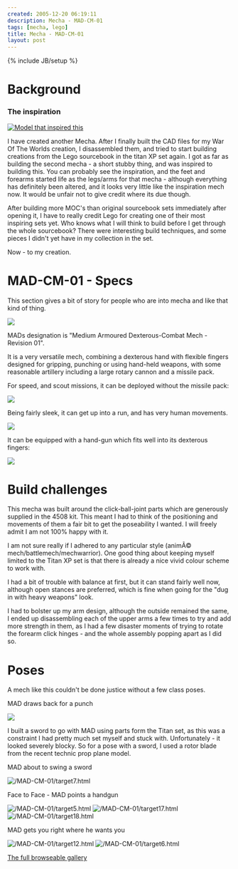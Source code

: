 ```yaml
---
created: 2005-12-20 06:19:11
description: Mecha - MAD-CM-01
tags: [mecha, lego]
title: Mecha - MAD-CM-01
layout: post
---
```

{% include JB/setup %}

# Background

### The inspiration
[![Model that inspired this](/MAD-CM-01/thumbnails/image346.jpg)](/MAD-CM-01/target0.html)

I have created another Mecha. After I finally built the CAD files for my War Of The Worlds creation, I disassembled them, and tried to start building creations from the Lego sourcebook in the titan XP set again. I got as far as building the second mecha - a short stubby thing, and was inspired to building this. You can probably see the inspiration, and the feet and forearms started life as the legs/arms for that mecha - although everything has definitely been altered, and it looks very little like the inspiration mech now. It would be unfair not to give credit where its due though.

After building more MOC's than original sourcebook sets immediately after opening it, I have to really credit Lego for creating one of their most inspiring sets yet. Who knows what I will think to build before I get through the whole sourcebook? There were interesting build techniques, and some pieces I didn't yet have in my collection in the set.

Now - to my creation.

# MAD-CM-01 - Specs

This section gives a bit of story for people who are into mecha and like that kind of thing.

![](/MAD-CM-01/images/p1010129.jpg)

MADs designation is "Medium Armoured Dexterous-Combat Mech - Revision 01".

It is a very versatile mech, combining a dexterous hand with flexible fingers designed for gripping, punching or using hand-held weapons, with some reasonable artillery including a large rotary cannon and a missile pack.

For speed, and scout missions, it can be deployed without the missile pack:

![](/MAD-CM-01/images/p1010128.jpg)

Being fairly sleek, it can get up into a run, and has very human movements.

![](/MAD-CM-01/images/p1010143.jpg)

It can be equipped with a hand-gun which fits well into its dexterous fingers:

![](/MAD-CM-01/images/p1010138.jpg)

# Build challenges

This mecha was built around the click-ball-joint parts which are generously supplied in the 4508 kit. This meant I had to think of the positioning and movements of them a fair bit to get the poseability I wanted. I will freely admit I am not 100% happy with it.

I am not sure really if I adhered to any particular style (animÃ© mech/battlemech/mechwarrior). One good thing about keeping myself limited to the Titan XP set is that there is already a nice vivid colour scheme to work with.

I had a bit of trouble with balance at first, but it can stand fairly well now, although open stances are preferred, which is fine when going for the "dug in with heavy weapons" look.

I had to bolster up my arm design, although the outside remained the same, I ended up disassembling each of the upper arms a few times to try and add more strength in them, as I had a few disaster moments of trying to rotate the forearm click hinges - and the whole assembly popping apart as I did so.

# Poses

A mech like this couldn't be done justice without a few class poses.

MAD draws back for a punch

![](/MAD-CM-01/images/p1010132.jpg)

I built a sword to go with MAD using parts form the Titan set, as this was a constraint I had pretty much set myself and stuck with. Unfortunately - it looked severely blocky. So for a pose with a sword, I used a rotor blade from the recent technic prop plane model.

MAD about to swing a sword

![/MAD-CM-01/target7.html](/MAD-CM-01/thumbnails/p1010139.jpg)

Face to Face - MAD points a handgun

![/MAD-CM-01/target5.html](/MAD-CM-01/thumbnails/p1010140.jpg)
![/MAD-CM-01/target17.html](/MAD-CM-01/thumbnails/p1010141.jpg)
![/MAD-CM-01/target18.html](/MAD-CM-01/thumbnails/p1010142.jpg)

MAD gets you right where he wants you

![/MAD-CM-01/target12.html](/MAD-CM-01/thumbnails/p1010134.jpg)
![/MAD-CM-01/target6.html](/MAD-CM-01/thumbnails/p1010145.jpg)

[The full browseable gallery](/MAD-CM-01/index.html)
